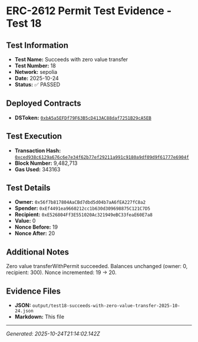 # ERC-2612 Permit Test Evidence - Test 18

## Test Information
- **Test Name:** Succeeds with zero value transfer
- **Test Number:** 18
- **Network:** sepolia
- **Date:** 2025-10-24
- **Status:** ✅ PASSED

## Deployed Contracts
- **DSToken:** [`0xbA5a5EFDf79F63B5cD413AC88daf7251B29cA5EB`](https://sepolia.etherscan.io/address/0xbA5a5EFDf79F63B5cD413AC88daf7251B29cA5EB)

## Test Execution
- **Transaction Hash:** [`0xced938c6129a676c6e7e34f62b77ef29211a991c9180a9df09d9f61777e6904f`](https://sepolia.etherscan.io/tx/0xced938c6129a676c6e7e34f62b77ef29211a991c9180a9df09d9f61777e6904f)
- **Block Number:** 9,482,713
- **Gas Used:** 343163

## Test Details
- **Owner:** `0x56f7b817804AaCBd7dbd5d04b7aA6fEA227fC8a2`
- **Spender:** `0xEf4491ea9660212cc1b630d309698875C121C7D5`
- **Recipient:** `0xE526804Ff3E551020Ac321949eBC33feaE60E7a8`
- **Value:** 0
- **Nonce Before:** 19
- **Nonce After:** 20


## Additional Notes
Zero value transferWithPermit succeeded. Balances unchanged (owner: 0, recipient: 300). Nonce incremented: 19 → 20.



## Evidence Files
- **JSON:** `output/test18-succeeds-with-zero-value-transfer-2025-10-24.json`
- **Markdown:** This file

---
*Generated: 2025-10-24T21:14:02.142Z*
